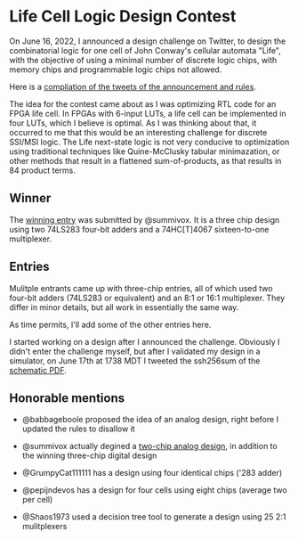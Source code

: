 # Life Cell Logic Design Contest

On June 16, 2022, I announced a design challenge on Twitter, to design the combinatorial logic for one cell of John Conway's cellular automata "Life", with the objective of using a minimal number of discrete logic chips, with memory chips and programmable logic chips not allowed.

Here is a [compliation of the tweets of the announcement and rules](RULES.txt).

The idea for the contest came about as I was optimizing RTL code for
an FPGA life cell. In FPGAs with 6-input LUTs, a life cell can be
implemented in four LUTs, which I believe is optimal. As I was
thinking about that, it occurred to me that this would be an
interesting challenge for discrete SSI/MSI logic. The Life next-state
logic is not very conducive to optimization using traditional
techniques like Quine-McClusky tabular minimazation, or other methods
that result in a flattened sum-of-products, as that results in 84
product terms.



## Winner

The [winning entry](entries/@summivox/summivox.png) was submitted by @summivox. It is a three chip design using two 74LS283 four-bit adders and a 74HC[T]4067 sixteen-to-one multiplexer.


## Entries

Mulitple entrants came up with three-chip entries, all of which used two four-bit adders (74LS283 or equivalent) and an 8:1 or 16:1 multiplexer. They differ in minor details, but all work in essentially the same way.

As time permits, I'll add some of the other entries here.


I started working on a design after I announced the challenge. Obviously I didn't enter the challenge myself, but after I validated my design in a simulator, on June 17th at 1738 MDT I tweeted the ssh256sum of the [schematic PDF](reference/brouhaha.pdf).


## Honorable mentions

* @babbageboole proposed the idea of an analog design, right before I updated the rules to disallow it

* @summivox actually degined a [two-chip analog design](honorable_mention/@summivox/summivox-analog.png), in addition to the winning three-chip digital design

* @GrumpyCat111111  has a design using four identical chips ('283 adder)

* @pepijndevos has a design for four cells using eight chips (average two per cell)

* @Shaos1973 used a decision tree tool to generate a design using 25 2:1 mulitplexers
